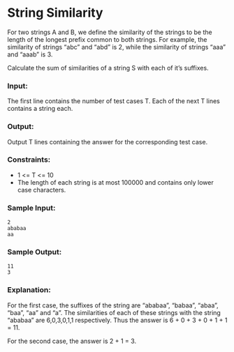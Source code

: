 String Similarity
=======================

For two strings A and B, we define the similarity of the strings to be the length of the longest prefix common to both strings. For example, the similarity of strings “abc” and “abd” is 2, while the similarity of strings “aaa” and “aaab” is 3.

Calculate the sum of similarities of a string S with each of it’s suffixes.

### Input:

The first line contains the number of test cases T. Each of the next T lines contains a string each.

### Output:

Output T lines containing the answer for the corresponding test case.

### Constraints:

* 1 <= T <= 10
* The length of each string is at most 100000 and contains only lower case characters.

### Sample Input:

    2
    ababaa
    aa

### Sample Output:

    11
    3

### Explanation:

For the first case, the suffixes of the string are “ababaa”, “babaa”, “abaa”, “baa”, “aa” and “a”. The similarities of each of these strings with the string “ababaa” are 6,0,3,0,1,1 respectively. Thus the answer is 6 + 0 + 3 + 0 + 1 + 1 = 11.

For the second case, the answer is 2 + 1 = 3.
